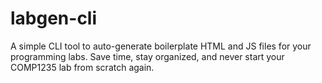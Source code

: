 # labgen-cli
A simple CLI tool to auto-generate boilerplate HTML and JS files for your programming labs. Save time, stay organized, and never start your COMP1235 lab from scratch again.
